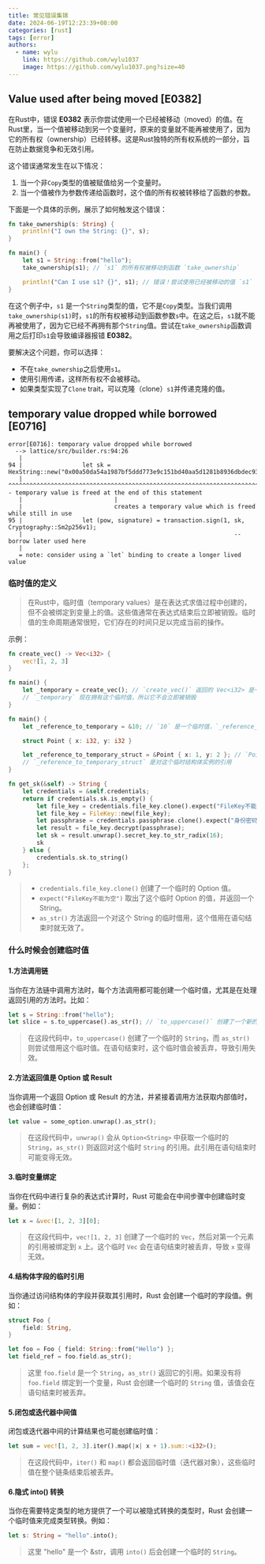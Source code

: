 ```yaml
---
title: 常见错误集锦
date: 2024-06-19T12:23:39+08:00
categories: [rust]
tags: [error]
authors:
  - name: wylu
    link: https://github.com/wylu1037
    image: https://github.com/wylu1037.png?size=40
---
```


## Value used after being moved [E0382]
在Rust中，错误 **E0382** 表示你尝试使用一个已经被移动（moved）的值。在Rust里，当一个值被移动到另一个变量时，原来的变量就不能再被使用了，因为它的所有权（ownership）已经转移。这是Rust独特的所有权系统的一部分，旨在防止数据竞争和无效引用。

这个错误通常发生在以下情况：

1. 当一个非`Copy`类型的值被赋值给另一个变量时。
2. 当一个值被作为参数传递给函数时，这个值的所有权被转移给了函数的参数。

下面是一个具体的示例，展示了如何触发这个错误：

```rust
fn take_ownership(s: String) {
    println!("I own the String: {}", s);
}

fn main() {
    let s1 = String::from("hello");
    take_ownership(s1); // `s1` 的所有权被移动到函数 `take_ownership`

    println!("Can I use s1? {}", s1); // 错误！尝试使用已经被移动的值 `s1`
}
```

在这个例子中，`s1` 是一个`String`类型的值，它不是`Copy`类型。当我们调用`take_ownership(s1)`时，`s1`的所有权被移动到函数参数`s`中。在这之后，`s1`就不能再被使用了，因为它已经不再拥有那个`String`值。尝试在`take_ownership`函数调用之后打印`s1`会导致编译器报错 **E0382**。

要解决这个问题，你可以选择：

- 不在`take_ownership`之后使用`s1`。
- 使用引用传递，这样所有权不会被移动。
- 如果类型实现了`Clone` trait，可以克隆（clone）`s1`并传递克隆的值。


## temporary value dropped while borrowed [E0716]
```shell
error[E0716]: temporary value dropped while borrowed
  --> lattice/src/builder.rs:94:26
   |
94 |                 let sk = HexString::new("0x00a50da54a1987bf5ddd773e9c151bd40aa5d1281b8936dbdec93a9d0a04e4ca").decode().to_vec().as_slice();
   |                          ^^^^^^^^^^^^^^^^^^^^^^^^^^^^^^^^^^^^^^^^^^^^^^^^^^^^^^^^^^^^^^^^^^^^^^^^^^^^^^^^^^^^^^^^^^^^^^^^^^^^^^           - temporary value is freed at the end of this statement
   |                          |
   |                          creates a temporary value which is freed while still in use
95 |                 let (pow, signature) = transaction.sign(1, sk, Cryptography::Sm2p256v1);
   |                                                            -- borrow later used here
   |
   = note: consider using a `let` binding to create a longer lived value
```
### 临时值的定义
> 在Rust中，临时值（temporary values）是在表达式求值过程中创建的，但不会被绑定到变量上的值。这些值通常在表达式结束后立即被销毁。临时值的生命周期通常很短，它们存在的时间只足以完成当前的操作。

示例：
```rust
fn create_vec() -> Vec<i32> {
    vec![1, 2, 3]
}

fn main() {
    let _temporary = create_vec(); // `create_vec()` 返回的 Vec<i32> 是一个临时值
    // `_temporary` 现在拥有这个临时值，所以它不会立即被销毁
}
```

```rust
fn main() {
    let _reference_to_temporary = &10; // `10` 是一个临时值，`_reference_to_temporary` 是对它的引用

    struct Point { x: i32, y: i32 }

    let _reference_to_temporary_struct = &Point { x: 1, y: 2 }; // `Point { x: 1, y: 2 }` 是一个临时值
    // `_reference_to_temporary_struct` 是对这个临时结构体实例的引用
}
```

```rust {hl_lines=[4,6]}
fn get_sk(&self) -> String {
    let credentials = &self.credentials;
    return if credentials.sk.is_empty() {
        let file_key = credentials.file_key.clone().expect("FileKey不能为空").as_str();
        let file_key = FileKey::new(file_key);
        let passphrase = credentials.passphrase.clone().expect("身份密码不能为空").as_str();
        let result = file_key.decrypt(passphrase);
        let sk = result.unwrap().secret_key.to_str_radix(16);
        sk
    } else {
        credentials.sk.to_string()
    };
}
```
> + `credentials.file_key.clone()` 创建了一个临时的 Option<String> 值。
> + `expect("FileKey不能为空")` 取出了这个临时 Option<String> 的值，并返回一个 String。
> + `as_str()` 方法返回一个对这个 String 的临时借用，这个借用在语句结束时就无效了。

### 什么时候会创建临时值
#### 1.方法调用链
当你在方法链中调用方法时，每个方法调用都可能创建一个临时值，尤其是在处理返回引用的方法时。比如：
```rust
let s = String::from("hello");
let slice = s.to_uppercase().as_str(); // `to_uppercase()` 创建了一个新的 `String`，`as_str()` 返回对它的引用
```
> 在这段代码中，`to_uppercase()` 创建了一个临时的 `String`，而 `as_str()` 则尝试借用这个临时值。在语句结束时，这个临时值会被丢弃，导致引用失效。

#### 2.方法返回值是 Option 或 Result
当你调用一个返回 Option 或 Result 的方法，并紧接着调用方法获取内部值时，也会创建临时值：
```rust
let value = some_option.unwrap().as_str();
```
> 在这段代码中，`unwrap()` 会从 `Option<String>` 中获取一个临时的 `String`，`as_str()` 则返回对这个临时 `String` 的引用。此引用在语句结束时可能变得无效。

#### 3.临时变量绑定
当你在代码中进行复杂的表达式计算时，Rust 可能会在中间步骤中创建临时变量。例如：
```rust
let x = &vec![1, 2, 3][0];
```
> 在这段代码中，`vec![1, 2, 3]` 创建了一个临时的 `Vec`，然后对第一个元素的引用被绑定到 `x` 上。这个临时 `Vec` 会在语句结束时被丢弃，导致 `x` 变得无效。

#### 4.结构体字段的临时引用
当你通过访问结构体的字段并获取其引用时，Rust 会创建一个临时的字段值。例如：
```rust
struct Foo {
    field: String,
}

let foo = Foo { field: String::from("Hello") };
let field_ref = foo.field.as_str();
```
> 这里 `foo.field` 是一个 `String`，`as_str()` 返回它的引用。如果没有将 `foo.field` 绑定到一个变量，Rust 会创建一个临时的 `String` 值，该值会在语句结束时被丢弃。

#### 5.闭包或迭代器中间值
闭包或迭代器中间的计算结果也可能创建临时值：
```rust
let sum = vec![1, 2, 3].iter().map(|x| x + 1).sum::<i32>();
```
> 在这段代码中，`iter()` 和 `map()` 都会返回临时值（迭代器对象），这些临时值在整个链条结束后被丢弃。

#### 6.隐式 into() 转换
当你在需要特定类型的地方提供了一个可以被隐式转换的类型时，Rust 会创建一个临时值来完成类型转换。例如：

```rust
let s: String = "hello".into();
```
> 这里 "hello" 是一个 &str，调用 `into()` 后会创建一个临时的 `String`。